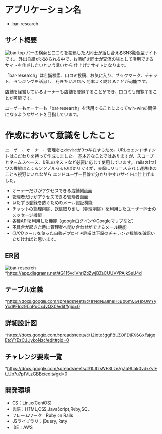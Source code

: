 # アプリケーション名
* bar-research

## サイト概要
![bar-top](https://user-images.githubusercontent.com/73866971/107849477-c1009280-6e3e-11eb-8924-5eff2184dbbe.png)
バーの検索と口コミを投稿した人同士が話し合えるSNS融合型サイトです。
外出自粛が求められる中で、お酒好き同士が交流の場として活用できるサイトを作成したいという思いから
仕上げたサイトになります。

「bar-research」は店舗検索、口コミ投稿、お気に入り、ブックマーク、チャット、ランキングを活用し、行きたいお店へ
効率よく訪れることが可能です。

店舗を経営しているオーナーも店舗を登録することができ、口コミも閲覧することが可能です。

ユーザーもオーナーも「bar-research」を活用することによってwin-winの関係になるようなサイトを目指しています。

# 作成において意識をしたこと
ユーザー、オーナー、管理者とdeviseが3つ存在するため、URLのエンドポイントはこだわりを持って作成しました。
基本的なことではありますが、スコープとネームスペース、URLのネストなど必要に応じて使用しています。
railsの1つ1つの機能はとてもシンプルなものばかりですが、実際にリリースされて運用後のことも視野にいれながら
エンドユーザー目線で分かりやすいサイトに仕上げました。

* オーナーだけがアクセスできる店舗側画面
* 管理者だけがアクセスできる管理者画面
* いたずら登録を防ぐためのメール認証機能
* チャットの論理削除、送信取り消し（物理削除）を利用したユーザー同士のメッセージ機能
* 各種APIを利用した機能（googleログインやGoogleマップなど）
* 不具合が起きた時に管理者へ問い合わせができるメール機能
* CI/CDツールを使った自動デプロイ
※詳細は下記のチャレンジ機能を確認いただければと思います。

## ER図
![bar-research](https://user-images.githubusercontent.com/73866971/107846156-e4b6df00-6e24-11eb-9cca-2455ecc5b241.png)
*https://app.diagrams.net/#G115vqiVhrjZdZwjBZaCUUVVPAjkSslJ4d

## テーブル定義
*https://docs.google.com/spreadsheets/d/1rNdNEBlheH6Bb6mQGHpOWYyYcdKFIpz9DnPuCx4vQX0/edit#gid=0

## 詳細設計図
*https://docs.google.com/spreadsheets/d/12iote3ggFBUZOFDjRXSGxFajgqEtcYYEzCJJjykoNzc/edit#gid=0

## チャレンジ要素一覧
*https://docs.google.com/spreadsheets/d/1fJtzsWF3Lze7gZq9Cak0vdvZvlFt_Ub7u7pfVLzGBBc/edit#gid=0

## 開発環境
* OS：Linux(CentOS)
* 言語：HTML,CSS,JavaScript,Ruby,SQL
* フレームワーク：Ruby on Rails
* JSライブラリ：jQuery, Raty
* IDE：AWS

